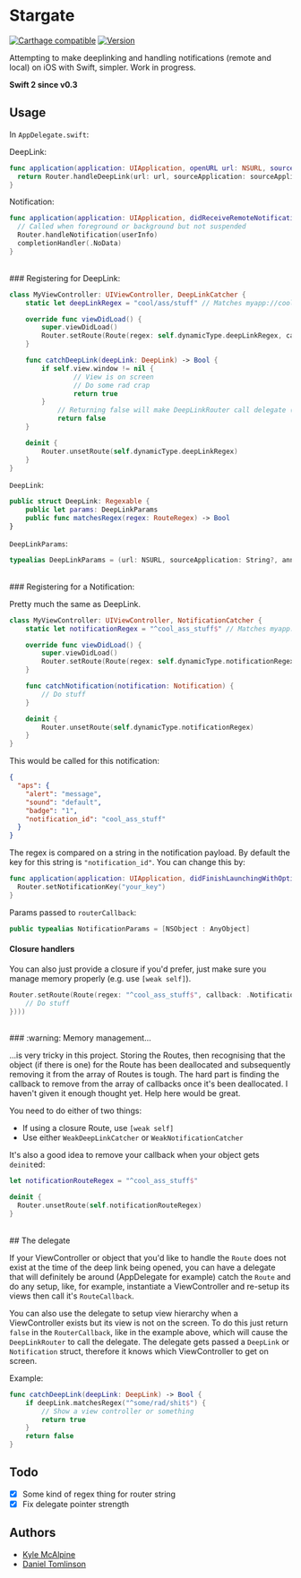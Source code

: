 # Stargate

[![Carthage compatible](https://img.shields.io/badge/Carthage-compatible-4BC51D.svg?style=flat)](https://github.com/Carthage/Carthage) [![Version](https://img.shields.io/github/release/kylejm/Stargate.svg)](https://github.com/kylejm/Stargate/releases)

Attempting to make deeplinking and handling notifications (remote and local) on iOS with Swift, simpler. Work in progress.

**Swift 2 since v0.3**

## Usage

In `AppDelegate.swift`:


DeepLink:

```swift
func application(application: UIApplication, openURL url: NSURL, sourceApplication: String?, annotation: AnyObject) -> Bool {
  return Router.handleDeepLink(url: url, sourceApplication: sourceApplication, annotation: annotation)
}
```

Notification:

```swift
func application(application: UIApplication, didReceiveRemoteNotification userInfo: [NSObject : AnyObject], fetchCompletionHandler completionHandler: (UIBackgroundFetchResult) -> Void) {
  // Called when foreground or background but not suspended
  Router.handleNotification(userInfo)
  completionHandler(.NoData)
}
```

<br>
### Registering for DeepLink:

``` swift
class MyViewController: UIViewController, DeepLinkCatcher {
	static let deepLinkRegex = "cool/ass/stuff" // Matches myapp://cool/ass/stuff

	override func viewDidLoad() {
		super.viewDidLoad()
		Router.setRoute(Route(regex: self.dynamicType.deepLinkRegex, callback: .DeepLinkCatcher(WeakDeepLinkCatcher(catcher: self))))
	}

	func catchDeepLink(deepLink: DeepLink) -> Bool {
		if self.view.window != nil {
	    		// View is on screen
	    		// Do some rad crap
	    		return true
  		}
    		// Returning false will make DeepLinkRouter call delegate (if there is one, of course)
    		return false
    }

    deinit {
        Router.unsetRoute(self.dynamicType.deepLinkRegex)
    }
}
```

`DeepLink`:
```swift
public struct DeepLink: Regexable {
    public let params: DeepLinkParams
    public func matchesRegex(regex: RouteRegex) -> Bool
}
```

`DeepLinkParams`:
```swift
typealias DeepLinkParams = (url: NSURL, sourceApplication: String?, annotation: AnyObject?)
```

<br>
### Registering for a Notification:

Pretty much the same as DeepLink.

```swift
class MyViewController: UIViewController, NotificationCatcher {
	static let notificationRegex = "^cool_ass_stuff$" // Matches myapp://cool/ass/stuff

	override func viewDidLoad() {
		super.viewDidLoad()
		Router.setRoute(Route(regex: self.dynamicType.notificationRegex, callback: .NotificationCatcher(WeakNotificationCatcher(catcher: self))))
	}

	func catchNotification(notification: Notification) {
		// Do stuff
    }

    deinit {
    	Router.unsetRoute(self.dynamicType.notificationRegex)
    }
}
```

This would be called for this notification:

```json
{
  "aps": {
    "alert": "message",
    "sound": "default",
    "badge": "1",
    "notification_id": "cool_ass_stuff"
  }
}
```

The regex is compared on a string in the notification payload. By default the key for this string is `"notification_id"`. You can change this by:

```swift
func application(application: UIApplication, didFinishLaunchingWithOptions launchOptions: [NSObject: AnyObject]?) -> Bool {
  Router.setNotificationKey("your_key")
}
```

Params passed to `routerCallback`:

```swift
public typealias NotificationParams = [NSObject : AnyObject]
```


#### Closure handlers

You can also just provide a closure if you'd prefer, just make sure you manage memory properly (e.g. use `[weak self]`).

```swift
Router.setRoute(Route(regex: "^cool_ass_stuff$", callback: .NotificationClosure({ [weak self] params in
	// Do stuff
})))
```

<br>
### :warning: Memory management...

...is very tricky in this project. Storing the Routes, then recognising that the object (if there is one) for the Route has been deallocated and subsequently removing it from the array of Routes is tough. The hard part is finding the callback to remove from the array of callbacks once it's been deallocated. I haven't given it enough thought yet. Help here would be great.

You need to do either of two things:

- If using a closure Route, use `[weak self]`
- Use either `WeakDeepLinkCatcher` or `WeakNotificationCatcher`

It's also a good idea to remove your callback when your object gets `deinit`ed:

```swift
let notificationRouteRegex = "^cool_ass_stuff$"

deinit {
  Router.unsetRoute(self.notificationRouteRegex)
}
```

<br>
## The delegate

If your ViewController or object that you'd like to handle the `Route` does not exist at the time of the deep link being opened, you can have a delegate that will definitely be around (AppDelegate for example) catch the `Route` and do any setup, like, for example, instantiate a ViewController and re-setup its views then call it's `RouteCallback`.

You can also use the delegate to setup view hierarchy when a ViewController exists but its view is not on the screen. To do this just return `false` in the `RouterCallback`, like in the example above, which will cause the `DeepLinkRouter` to call the delegate. The delegate gets passed a `DeepLink` or `Notification` struct, therefore it knows which ViewController to get on screen.

Example:

```swift
func catchDeepLink(deepLink: DeepLink) -> Bool {
    if deepLink.matchesRegex("^some/rad/shit$") {
        // Show a view controller or something
        return true
    }
    return false
}
```

## Todo

- [x] Some kind of regex thing for router string
- [x] Fix delegate pointer strength 

## Authors

- [Kyle McAlpine](http:kylejm.io)
- [Daniel Tomlinson](http://danie.lt)

